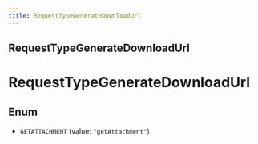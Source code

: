 ```yaml
---
title: RequestTypeGenerateDownloadUrl
---
```

## RequestTypeGenerateDownloadUrl


# RequestTypeGenerateDownloadUrl

## Enum


* `GETATTACHMENT` (value: `"getAttachment"`)



